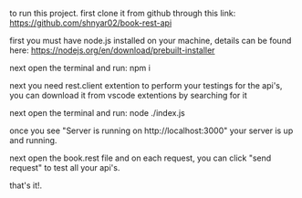 to run this project. first clone it from github through this link: https://github.com/shnyar02/book-rest-api

first you must have node.js installed on your machine, details can be found here: https://nodejs.org/en/download/prebuilt-installer

next open the terminal and run: npm i 

next you need rest.client extention to perform your testings for the api's, you can download it from vscode extentions by searching for it

next open the terminal and run: node ./index.js

once you see "Server is running on http://localhost:3000" your server is up and running. 

next open the book.rest file and on each request, you can click "send request" to test all your api's.

that's it!.